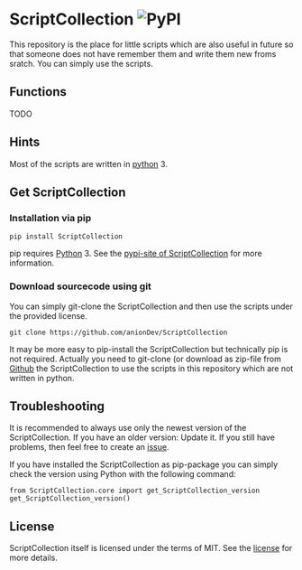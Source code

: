 # ScriptCollection ![PyPI](https://img.shields.io/pypi/v/ScriptCollection)

This repository is the place for little scripts which are also useful in future so that someone does not have remember them and write them new froms sratch. You can simply use the scripts.

## Functions

TODO

## Hints

Most of the scripts are written in [python](https://www.python.org) 3.

## Get ScriptCollection

### Installation via pip

```
pip install ScriptCollection
```

pip requires [Python](https://www.python.org) 3. See the [pypi-site of ScriptCollection](https://pypi.org/project/ScriptCollection) for more information.

### Download sourcecode using git

You can simply git-clone the ScriptCollection and then use the scripts under the provided license.

```
git clone https://github.com/anionDev/ScriptCollection
```

It may be more easy to pip-install the ScriptCollection but technically pip is not required. Actually you need to git-clone (or download as zip-file from [Github](https://github.com/anionDev/ScriptCollection) the ScriptCollection to use the scripts in this repository which are not written in python.

## Troubleshooting

It is recommended to always use only the newest version of the ScriptCollection. If you have an older version: Update it. If you still have problems, then feel free to create an [issue](https://github.com/anionDev/ScriptCollection/issues).

If you have installed the ScriptCollection as pip-package you can simply check the version using Python with the following command:

```
from ScriptCollection.core import get_ScriptCollection_version
get_ScriptCollection_version()
```

## License

ScriptCollection itself is licensed under the terms of MIT. See the [license](https://raw.githubusercontent.com/anionDev/ScriptCollection/master/License.txt) for more details.
